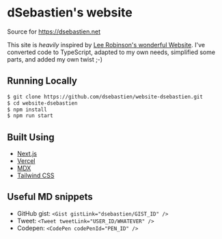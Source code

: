 # dSebastien's website

Source for https://dsebastien.net

This site is _heavily_ inspired by [Lee Robinson's wonderful Website](https://leerob.io). I've converted code to TypeScript, adapted to my own needs, simplified some parts, and added my own twist ;-)

## Running Locally

```bash
$ git clone https://github.com/dsebastien/website-dsebastien.git
$ cd website-dsebastien
$ npm install
$ npm run start
```

## Built Using

- [Next.js](https://nextjs.org/)
- [Vercel](https://vercel.com)
- [MDX](https://github.com/mdx-js/mdx)
- [Tailwind CSS](https://tailwindcss.com/)

## Useful MD snippets

- GitHub gist: `<Gist gistLink="dsebastien/GIST_ID" />`
- Tweet: `<Tweet tweetLink="USER_ID/WHATEVER" />`
- Codepen: `<CodePen codePenId="PEN_ID" />`
